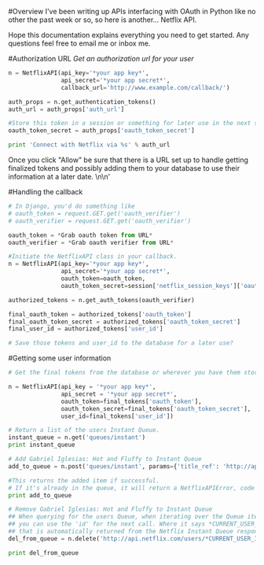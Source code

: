 #Overview
I've been writing up APIs interfacing with OAuth in Python like no other the past week or so, so here is another... Netflix API.

Hope this documentation explains everything you need to get started. Any questions feel free to email me or inbox me.

#Authorization URL
*Get an authorization url for your user*

```python
n = NetflixAPI(api_key='*your app key*',
               api_secret='*your app secret*',
               callback_url='http://www.example.com/callback/')

auth_props = n.get_authentication_tokens()
auth_url = auth_props['auth_url']

#Store this token in a session or something for later use in the next step.
oauth_token_secret = auth_props['oauth_token_secret']

print 'Connect with Netflix via %s' % auth_url
```

Once you click "Allow" be sure that there is a URL set up to handle getting finalized tokens and possibly adding them to your database to use their information at a later date. \n\n'

#Handling the callback
```python
# In Django, you'd do something like
# oauth_token = request.GET.get('oauth_verifier')
# oauth_verifier = request.GET.get('oauth_verifier')

oauth_token = *Grab oauth token from URL*
oauth_verifier = *Grab oauth verifier from URL*

#Initiate the NetflixAPI class in your callback.
n = NetflixAPI(api_key='*your app key*',
               api_secret='*your app secret*',
               oauth_token=oauth_token,
               oauth_token_secret=session['netflix_session_keys']['oauth_token_secret'])

authorized_tokens = n.get_auth_tokens(oauth_verifier)

final_oauth_token = authorized_tokens['oauth_token']
final_oauth_token_secret = authorized_tokens['oauth_token_secret']
final_user_id = authorized_tokens['user_id']

# Save those tokens and user_id to the database for a later use?
```

#Getting some user information
```python
# Get the final tokens from the database or wherever you have them stored

n = NetflixAPI(api_key = '*your app key*',
               api_secret = '*your app secret*',
               oauth_token=final_tokens['oauth_token'],
               oauth_token_secret=final_tokens['oauth_token_secret'],
               user_id=final_tokens['user_id'])

# Return a list of the users Instant Queue.
instant_queue = n.get('queues/instant')
print instant_queue

# Add Gabriel Iglesias: Hot and Fluffy to Instant Queue
add_to_queue = n.post('queues/instant', params={'title_ref': 'http://api.netflix.com/catalog/titles/movies/70072945'}) #You can also added "position" to the params to set where this media will be positioned on the users queue.

#This returns the added item if successful.
# If it's already in the queue, it will return a NetflixAPIError, code 412
print add_to_queue

# Remove Gabriel Iglesias: Hot and Fluffy to Instant Queue
## When querying for the users Queue, when iterating over the Queue items
## you can use the 'id' for the next call. Where it says *CURRENT_USER_ID*
## that is automatically returned from the Netflix Instant Queue response.
del_from_queue = n.delete('http://api.netflix.com/users/*CURRENT_USER_ID*/queues/instant/available/2/70072945')

print del_from_queue
```